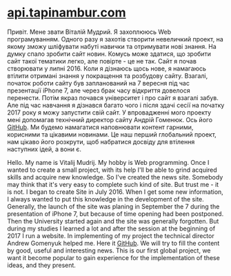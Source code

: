 # <a href="http://www.api.tapinambur.com/">api.tapinambur.com</a>
<p>Привіт. Мене звати Віталій Мудрий. Я захоплююсь Web програмуванням. Одного разу я захотів створити невеличкий проект, на якому зможу шліфувати набуті навички та отримувати нові знання. На думку спало зробити сайт новин. Комусь може здатися, що зробити сайт такої тематики легко, але повірте - це не так. Сайт я почав створювати у липні 2016. Коли я дізнаюсь щось нове, я намагаюсь втілити отримані знання у покращення та розбудову сайту. Взагалі, початок роботи сайту був запланований на 7 вересня під час презентації iPhone 7, але через брак часу відкриття довелося перенести. Потім якраз почався університет і про сайт я взагалі забув. Але під час навчання я дізнався багато чого і після здачі сесії на початку 2017 року я можу запустити свій сайт. У впровадженні мого проекту мені допомагав технічний директор сайту Андрій Гоменюк. Ось його <a target="_blank" href="https://github.com/renair">GitHub</a>. Ми будемо намагатися наповнювати контент гарними, корисними та цікавими новинами. Це наш перший глобальний проект, нам цікаво його розкрути, щоб набратися досвіду для втілення наступних ідей, а вони є.</p>
<p>Hello. My name is Vitalij Mudrij. My hobby is Web programming. Once I wanted to create a small project, with its help I'll be able to grind acquired skills and acquire new knowledge. So I've created the news site. Somebody may think that it's very easy to complete such kind of site. But trust me - it is not. I began to create Site in July 2016. When I get some new information, I always wanted to put this knowledge in the development of the site. Generally, the launch of the site was planing in September the 7 during the presentation of iPhone 7, but because of time opening had been postponed. Then the University started again and the site was generally forgotten. But during my studies I learned a lot and after the session at the beginning of 2017 I run a website. In implementing of my project the technical director Andrew Gomenyuk helped me. Here it <a target"_blank" href="https://github.com/renair">GitHub</a>. We will try to fill the content by good, useful and interesting news. This is our first global project, we want it become popular to gain experience for the implementation of these ideas, and they present.</p>
